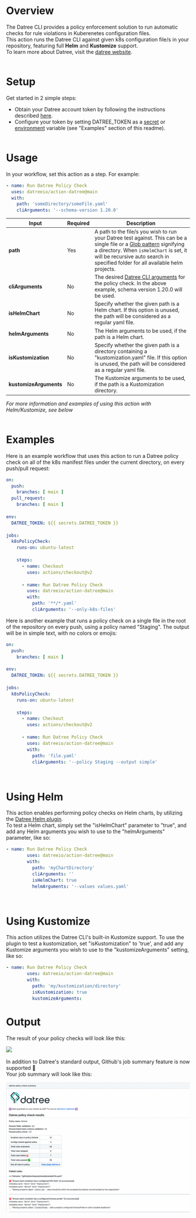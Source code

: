 # Overview
The Datree CLI provides a policy enforcement solution to run automatic checks for rule violations in Kuberenetes configuration files.  
This action runs the Datree CLI against given k8s configuration file/s in your repository, featuring full **Helm** and **Kustomize** support.<br/>
To learn more about Datree, visit the [datree website](https://www.datree.io/).
<br/><br/>
# Setup
Get started in 2 simple steps:
* Obtain your Datree account token by following the instructions described [here](https://hub.datree.io/account-token).
* Configure your token by setting DATREE_TOKEN as a [secret](https://docs.github.com/en/actions/reference/encrypted-secrets) or [environment](https://docs.github.com/en/actions/reference/environment-variables) variable (see "Examples" section of this readme).  <br/><br/>


# Usage
In your workflow, set this action as a step. For example:
```yaml
- name: Run Datree Policy Check
  uses: datreeio/action-datree@main
  with:
    path: 'someDirectory/someFile.yaml'
    cliArguments: '--schema-version 1.20.0'
```
| Input | Required | Description |
| --- | ----------- | --- |
| **path** | Yes | A path to the file/s you wish to run your Datree test against. This can be a single file or a [Glob pattern](https://www.digitalocean.com/community/tools/glob) signifying a directory. When `isHelmChart` is set, it will be recursive auto search in specified folder for all available helm projects. |
| **cliArguments** | No | The desired [Datree CLI arguments](https://hub.datree.io/cli-arguments) for the policy check. In the above example, schema version 1.20.0 will be used.  |
| **isHelmChart** | No | Specify whether the given path is a Helm chart. If this option is unused, the path will be considered as a regular yaml file. |
| **helmArguments** | No | The Helm arguments to be used, if the path is a Helm chart. |
| **isKustomization** | No | Specify whether the given path is a directory containing a "kustomization.yaml" file. If this option is unused, the path will be considered as a regular yaml file. |
| **kustomizeArguments** | No | The Kustomize arguments to be used, if the path is a Kustomization directory. |  

*For more information and examples of using this action with Helm/Kustomize, see below*
<br/><br/>
# Examples
Here is an example workflow that uses this action to run a Datree policy check on all of the k8s manifest files under the current directory, on every push/pull request:
```yaml
on:
  push:
    branches: [ main ]
  pull_request:
    branches: [ main ]
    
env:
  DATREE_TOKEN: ${{ secrets.DATREE_TOKEN }} 

jobs:
  k8sPolicyCheck:
    runs-on: ubuntu-latest

    steps:
      - name: Checkout
        uses: actions/checkout@v2
        
      - name: Run Datree Policy Check
        uses: datreeio/action-datree@main
        with:
          path: '**/*.yaml'
          cliArguments: '--only-k8s-files'
```  
Here is another example that runs a policy check on a single file in the root of the repository on every push, using a policy named "Staging". The output will be in simple text, with no colors or emojis:
```yaml
on:
  push:
    branches: [ main ]
    
env:
  DATREE_TOKEN: ${{ secrets.DATREE_TOKEN }} 

jobs:
  k8sPolicyCheck:
    runs-on: ubuntu-latest

    steps:
      - name: Checkout
        uses: actions/checkout@v2
        
      - name: Run Datree Policy Check
        uses: datreeio/action-datree@main
        with:
          path: 'file.yaml'
          cliArguments: '--policy Staging --output simple'
```  
<br/>

# Using Helm
This action enables performing policy checks on Helm charts, by utilizing the [Datree Helm plugin](https://github.com/datreeio/helm-datree).  
To test a Helm chart, simply set the "isHelmChart" parameter to "true", and add any Helm arguments you wish to use to the "helmArguments" parameter, like so:
```yaml
- name: Run Datree Policy Check
        uses: datreeio/action-datree@main
        with:
          path: 'myChartDirectory'
          cliArguments: ''
          isHelmChart: true
          helmArguments: '--values values.yaml'
```
<br/>

# Using Kustomize
This action utilizes the Datree CLI's built-in Kustomize support. To use the plugin to test a kustomization, set "isKustomization" to 'true', and add any Kustomize arguments you wish to use to the "kustomizeArguments" setting, like so:
```yaml
- name: Run Datree Policy Check
        uses: datreeio/action-datree@main
        with:
          path: 'my/kustomization/directory'
          isKustomization: true
          kustomizeArguments:
```

# Output
The result of your policy checks will look like this:  

![](/Resources/output.gif)

In addition to Datree's standard output, Github's job summary feature is now supported 📝  
Your job summary will look like this:

![](/Resources/jobsummary.png)
